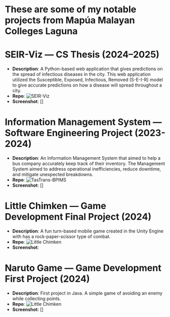 # These are some of my notable projects from Mapúa Malayan Colleges Laguna

# SEIR-Viz — CS Thesis (2024–2025)
- **Description**: A Python-based web application that gives predictions on the spread of infectious diseases in the city. This web application utilized the Susceptible, Exposed, Infectious, Removed (S-E-I-R) model to give accurate predictions on how a disease will spread throughout a city.
- **Repo**: ![SEIR-Viz](https://github.com/JonPeterP/SEIR-Viz)
- **Screenshot**: []

# Information Management System — Software Engineering Project (2023-2024)
- **Description**: An Information Management System that aimed to help a bus company accurately keep track of their inventory. The Management System aimed to address operational inefficiencies, reduce downtime, and mitigate unexpected breakdowns.
- **Repo**: ![TasTrans-BPIMS](https://github.com/JonPeterP/TasTrans-BPIMS)
- **Screenshot**: []

# Little Chimken — Game Development Final Project (2024)
- **Description**: A fun turn-based mobile game created in the Unity Engine with has a rock-paper-scissor type of combat.
- **Repo**: ![Little Chimken](https://github.com/JonPeterP/LittleChimken-SinglePlayer)
- **Screenshot**:

# Naruto Game — Game Development First Project (2024)
- **Description**: First project in Java. A simple game of avoiding an enemy while collecting points.
- **Repo**: ![Little Chimken](https://github.com/JonPeterP/LittleChimken-SinglePlayer)
- **Screenshot**: []
